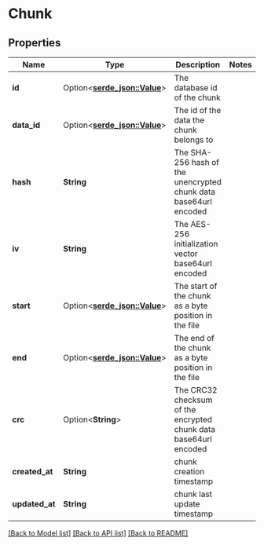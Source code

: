 # Chunk

## Properties

Name | Type | Description | Notes
------------ | ------------- | ------------- | -------------
**id** | Option<[**serde_json::Value**](.md)> | The database id of the chunk | 
**data_id** | Option<[**serde_json::Value**](.md)> | The id of the data the chunk belongs to | 
**hash** | **String** | The SHA-256 hash of the unencrypted chunk data base64url encoded | 
**iv** | **String** | The AES-256 initialization vector base64url encoded | 
**start** | Option<[**serde_json::Value**](.md)> | The start of the chunk as a byte position in the file | 
**end** | Option<[**serde_json::Value**](.md)> | The end of the chunk as a byte position in the file | 
**crc** | Option<**String**> | The CRC32 checksum of the encrypted chunk data base64url encoded | 
**created_at** | **String** | chunk creation timestamp | 
**updated_at** | **String** | chunk last update timestamp | 

[[Back to Model list]](../README.md#documentation-for-models) [[Back to API list]](../README.md#documentation-for-api-endpoints) [[Back to README]](../README.md)


